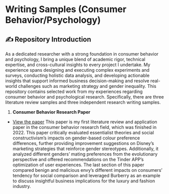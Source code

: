 # Writing Samples (Consumer Behavior/Psychology)
## :writing_hand: Repository Introduction
As a dedicated researcher with a strong foundation in consumer behavior and psychology, I bring a unique blend of academic rigor, technical expertise, and cross-cultural insights to every project I undertake. My experience spans designing and executing complex experiments and surveys, conducting holistic data analysis, and developing actionable insights that support informed business decision-making and resolve real-world challenges such as marketing strategy and gender inequality. This repository contains selected work from my experiences regarding consumer behavior and psychological research. Specifically, there are three literature review samples and three independent research writing samples. 

1. **Consumer Behavior Research Paper**
- [View the paper](./2022_CB%20Review%20Paper.pdf)
This paper is my first literature review and application paper in the consumer behavior research field, which was finished in 2022. This paper critically evaluated essentialist theories and social constructivism’s
impacts on gender-based colour preference differences, further providing improvement suggestions on Disney’s
marketing strategies that reinforce gender stereotypes. Additionally, it analyzed different genders’ mating preferences from the
evolutionary perspective and offered recommendations on the Tinder APP’s optimization of user experiences. The last section of this paper
compared benign and malicious envy’s different impacts on consumers’ tendency for social comparison and
leveraged Burberry as an example to discuss insightful business implications for the luxury and fashion industry. 
